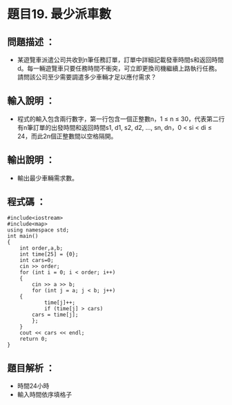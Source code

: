 # 題目19. 最少派車數

## 問題描述 ：

* 某遊覽車派遣公司共收到n筆任務訂單，訂單中詳細記載發車時間s和返回時間d。每一輛遊覽車只要任務時間不衝突，可立即更換司機繼續上路執行任務。請問該公司至少需要調遣多少車輛才足以應付需求？

## 輸入說明 ：

* 程式的輸入包含兩行數字，第一行包含一個正整數n，1 ≤ n ≤ 30，代表第二行有n筆訂單的出發時間和返回時間s1, d1, s2, d2, ..., sn, dn，0 < si < di ≤ 24，而此2n個正整數間以空格隔開。

## 輸出說明 ：

* 輸出最少車輛需求數。

## 程式碼 ：

    #include<iostream>    
    #include<map>    
    using namespace std;    
    int main()    
    {    
        int order,a,b;    
        int time[25] = {0};    
        int cars=0;    
        cin >> order;    
        for (int i = 0; i < order; i++) 
	    {
            cin >> a >> b;    
            for (int j = a; j < b; j++) 
		{    
                time[j]++;    
                if (time[j] > cars)
			cars = time[j];    
            };    
        }    
        cout << cars << endl;    
        return 0;    
    }  

## 題目解析 ：

*  時間24小時  
*  輸入時間依序填格子 

